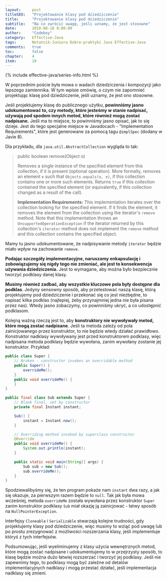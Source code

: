```yaml
---
layout:     post
titleSEO:	"Projektowanie klasy pod dziedziczenie"
title:      "Projektowanie klasy pod dziedziczenie"
subtitle:   "Na co zwrócić uwagę, jeśli uznamy, że jest stosowne"
date:       2018-08-18 8:00:00
author:     "Codeboy"
category:   Effective-Java
tags:	    Notatnik-Juniora Dobre-praktyki Java Effective-Java
comments:   true
toc:        false
chapter:    4
item:       19
---
```



{% include effective-java/series-info.html %}

W poprzednim poście była mowa o wadach dziedziczenia i kompozycji jako lepszego zamiennika. W tym wpisie omówię, o czym nie zapomnieć projektując klasę pod dziedziczenie, jeśli uznamy, że jest ono stosowne.

Jeśli projektujemy klasę do publicznego użytku, **powinniśmy jasno udokumentować to, czy metody, które jesteśmy w stanie nadpisać, używają pod spodem innych metod, które również mogą zostać nadpisane.** Jeśli ma to miejsce, to powinniśmy jasno opisać, jak to się dzieje. Jest do tego specjalne miejsce w Javadocach -  "Implementation Requirements", które jest generowane za pomocą tagu `@implSpec` (dodany w Javie 8).

Dla przykładu, dla `java.util.AbstractCollection` wygląda to tak:

> public boolean remove(Object o)
> 
> Removes a single instance of the specified element from this
> collection, if it is present (optional operation). More formally,
> removes an element `e` such that `Objects.equals(o, e)`, if this
> collection contains one or more such elements. Returns `true` if this
> collection contained the specified element (or equivalently, if this
> collection changed as a result of the call).
> 
> **Implementation Requirements:** This implementation iterates over the collection looking for the specified element. If it finds the element,
> it removes the element from the collection using the iterator's
> `remove` method. Note that this implementation throws an
> `UnsupportedOperationException` if the iterator returned by this
> collection's `iterator` method does not implement the `remove` method
> and this collection contains the specified object.

Mamy tu jasno udokumentowane, że nadpisywanie metody `iterator` będzie miało wpływ na zachowanie `remove`. 

**Podając szczegóły implementacyjne, naruszamy enkapsulację i zobowiązujemy się nigdy tego nie zmieniać, ale jest to konsekwencja używania dziedziczenia.** Jest to wymagane, aby można było bezpiecznie tworzyć podklasy danej klasy.

**Musimy również zadbać, aby wszystkie kluczowe pola były dostępne dla podklas**. Jedyny sensowny sposób, aby przetestować naszą klasę, którą projektujemy pod dziedziczenie i przekonać się co jest niezbędne, to napisać kilka podklas (najlepiej, żeby przynajmniej jedna nie była pisana przez nas). Wtedy jasno zobaczymy, co powinniśmy ukryć, a co udostępnić podklasom.

Kolejną ważną rzeczą jest to, aby **konstruktory nie wywoływały metod, które mogą zostać nadpisane**. Jeśli ta metoda zależy od pola zainicjowanego przez konstruktor, to nie będzie wtedy działać prawidłowo. Konstruktor nadklasy wywoływany jest przed konstruktorem podklasy, więc nadpisana metoda podklasy będzie wywołana, zanim wywołany zostanie jej konstruktor. Przykład:

```java
public class Super {
    // Broken - constructor invokes an overridable method
    public Super() {
        overrideMe();
    }
    public void overrideMe() {
    }
}

public final class Sub extends Super {
    // Blank final, set by constructor
    private final Instant instant;

    Sub() {
        instant = Instant.now();
    }

    // Overriding method invoked by superclass constructor
    @Override 
    public void overrideMe() {
        System.out.println(instant);
    }

    public static void main(String[] args) {
        Sub sub = new Sub();
        sub.overrideMe();
    }
}
```

Spodziewalibyśmy się, że ten program pokaże nam `instant` dwa razy, a jak się okazuje, za pierwszym razem będzie to `null`. Tak jak była mowa wcześniej, metoda `overrideMe` została wywołana przez konstruktor `Super` zanim konstruktor podklasy `Sub` miał okazję ją zainicjować - łatwy sposób na `NullPointerException`.

Interfejsy `Cloneable` i `Serializable` stwarzają kolejne trudności, gdy projektujemy klasy pod dziedziczenie, więc musimy to wziąć pod uwagę lub po prostu zrezygnować z możliwości rozszerzania klasy, jeśli implementuje któryś z tych interfejsów.

Podsumowując, jeśli wyeliminujemy z klasy użycia wewnętrznych metod, które mogą zostać nadpisane i udokumentujemy to w przejrzysty sposób, to klasę będzie można dużo łatwiej rozszerzać i tworzyć jej podklasy. Jeśli nie zapewnimy tego, to podklasy mogą być zależne od detalów implementacyjnych nadklasy i mogą przestać działać, jeśli implementacja nadklasy się zmieni.